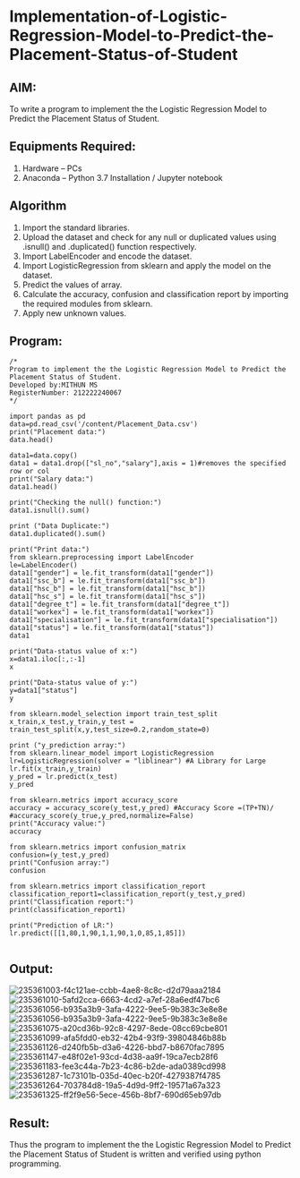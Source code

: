 # Implementation-of-Logistic-Regression-Model-to-Predict-the-Placement-Status-of-Student

## AIM:
To write a program to implement the the Logistic Regression Model to Predict the Placement Status of Student.

## Equipments Required:
1. Hardware – PCs
2. Anaconda – Python 3.7 Installation / Jupyter notebook

## Algorithm
1. Import the standard libraries.
2. Upload the dataset and check for any null or duplicated values using .isnull() and .duplicated() function respectively.
3. Import LabelEncoder and encode the dataset.
4. Import LogisticRegression from sklearn and apply the model on the dataset.
5. Predict the values of array.
6. Calculate the accuracy, confusion and classification report by importing the required modules from sklearn.
7. Apply new unknown values.


## Program:
```
/*
Program to implement the the Logistic Regression Model to Predict the Placement Status of Student.
Developed by:MITHUN MS
RegisterNumber: 212222240067
*/

import pandas as pd
data=pd.read_csv('/content/Placement_Data.csv')
print("Placement data:")
data.head()

data1=data.copy()
data1 = data1.drop(["sl_no","salary"],axis = 1)#removes the specified row or col
print("Salary data:")
data1.head()

print("Checking the null() function:")
data1.isnull().sum()

print ("Data Duplicate:")
data1.duplicated().sum()

print("Print data:")
from sklearn.preprocessing import LabelEncoder
le=LabelEncoder()
data1["gender"] = le.fit_transform(data1["gender"])
data1["ssc_b"] = le.fit_transform(data1["ssc_b"])
data1["hsc_b"] = le.fit_transform(data1["hsc_b"])
data1["hsc_s"] = le.fit_transform(data1["hsc_s"])
data1["degree_t"] = le.fit_transform(data1["degree_t"])
data1["workex"] = le.fit_transform(data1["workex"])
data1["specialisation"] = le.fit_transform(data1["specialisation"])
data1["status"] = le.fit_transform(data1["status"])
data1

print("Data-status value of x:")
x=data1.iloc[:,:-1]
x

print("Data-status value of y:")
y=data1["status"]
y

from sklearn.model_selection import train_test_split
x_train,x_test,y_train,y_test = train_test_split(x,y,test_size=0.2,random_state=0)

print ("y_prediction array:")
from sklearn.linear_model import LogisticRegression
lr=LogisticRegression(solver = "liblinear") #A Library for Large
lr.fit(x_train,y_train)
y_pred = lr.predict(x_test)
y_pred

from sklearn.metrics import accuracy_score
accuracy = accuracy_score(y_test,y_pred) #Accuracy Score =(TP+TN)/
#accuracy_score(y_true,y_pred,normalize=False)
print("Accuracy value:")
accuracy

from sklearn.metrics import confusion_matrix 
confusion=(y_test,y_pred) 
print("Confusion array:")
confusion

from sklearn.metrics import classification_report 
classification_report1=classification_report(y_test,y_pred) 
print("Classification report:")
print(classification_report1)

print("Prediction of LR:")
lr.predict([[1,80,1,90,1,1,90,1,0,85,1,85]])


```

## Output:
![235361003-f4c121ae-ccbb-4ae8-8c8c-d2d79aaa2184](https://user-images.githubusercontent.com/131592130/236860771-3eb640e4-f6ca-47e8-8530-3adda6a7377b.png)
![235361010-5afd2cca-6663-4cd2-a7ef-28a6edf47bc6](https://user-images.githubusercontent.com/131592130/236860869-a861e800-946b-4596-9081-7e5c859d76ce.png)
![235361056-b935a3b9-3afa-4222-9ee5-9b383c3e8e8e](https://user-images.githubusercontent.com/131592130/236861035-da7d16f7-c2a2-4928-87be-9bbb82adecb5.png)
![235361056-b935a3b9-3afa-4222-9ee5-9b383c3e8e8e](https://user-images.githubusercontent.com/131592130/236861203-de838b4c-ff94-4eba-841d-9079f999f132.png)
![235361075-a20cd36b-92c8-4297-8ede-08cc69cbe801](https://user-images.githubusercontent.com/131592130/236861878-9bfecdb3-ca0a-46f0-b3c5-340b49381ce8.png)
![235361099-afa5fdd0-eb32-42b4-93f9-39804846b88b](https://user-images.githubusercontent.com/131592130/236862092-e699c0a1-0d1d-4e6b-8c59-ae00a9a28380.png)
![235361126-d240fb5b-d3a6-4226-bbd7-b8670fac7895](https://user-images.githubusercontent.com/131592130/236862309-b17a45e0-370b-4ceb-a775-26a5f6249f0b.png)
![235361147-e48f02e1-93cd-4d38-aa9f-19ca7ecb28f6](https://user-images.githubusercontent.com/131592130/236862425-be2d155a-61a3-4317-9fb9-95edd99489b2.png)
![235361183-fee3c44a-7b23-4c86-b2de-ada0389cd998](https://user-images.githubusercontent.com/131592130/236862924-a982614a-659b-4457-a14a-a1f5e29bca90.png)
![235361287-1c73101b-035d-40ec-b20f-4279387f4785](https://user-images.githubusercontent.com/131592130/236863082-a68dc82c-55a5-4e81-a96d-02ed91862a85.png)
![235361264-703784d8-19a5-4d9d-9ff2-19571a67a323](https://user-images.githubusercontent.com/131592130/236863220-892ceca8-8698-4def-b8ea-50ce16cf11f8.png)
![235361325-ff2f9e56-5ece-456b-8bf7-690d65eb97db](https://user-images.githubusercontent.com/131592130/236863308-a9628186-4ff0-407a-9ced-d89e12a7c206.png)

## Result:
Thus the program to implement the the Logistic Regression Model to Predict the Placement Status of Student is written and verified using python programming.
